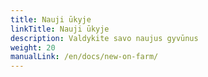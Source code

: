 ```yaml
---
title: Nauji ūkyje
linkTitle: Nauji ūkyje
description: Valdykite savo naujus gyvūnus
weight: 20
manualLink: /en/docs/new-on-farm/
---
```

<script>
  window.location.href = "/en/docs/new-on-farm/";
</script>
